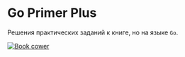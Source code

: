 # Go Primer Plus

Решения практических заданий к книге, но на языке `Go`.

[![Book cower](https://m.media-amazon.com/images/I/41XMnzyUSEL._SX387_BO1,204,203,200_.jpg "C Primer Plus at Stephen Prata")](https://www.amazon.com/Primer-Plus-6th-Developers-Library/dp/0321928423)

